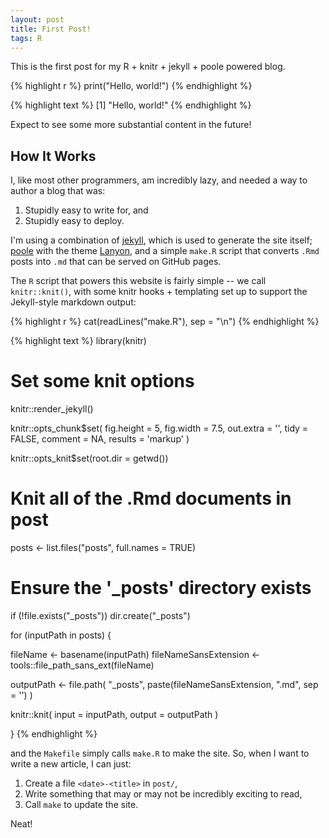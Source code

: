 ```yaml
---
layout: post
title: First Post!
tags: R
---
```


This is the first post for my R + knitr + jekyll + poole powered blog.


{% highlight r %}
print("Hello, world!")
{% endhighlight %}



{% highlight text %}
[1] "Hello, world!"
{% endhighlight %}

Expect to see some more substantial content in the future!

## How It Works

I, like most other programmers, am incredibly lazy, and needed a way to author
a blog that was:

1. Stupidly easy to write for, and
2. Stupidly easy to deploy.

I'm using a combination of [jekyll](http://jekyllrb.com/), which is used to
generate the site itself; [poole](https://github.com/poole/poole) with the theme
[Lanyon](http://lanyon.getpoole.com/), and a simple `make.R` script that converts
`.Rmd` posts into `.md` that can be served on GitHub pages.

The `R` script that powers this website is fairly simple -- we call 
`knitr::knit()`, with some knitr hooks + templating set up to support the
Jekyll-style markdown output:


{% highlight r %}
cat(readLines("make.R"), sep = "\n")
{% endhighlight %}



{% highlight text %}
library(knitr)

# Set some knit options
knitr::render_jekyll()

knitr::opts_chunk$set(
  fig.height = 5,
  fig.width = 7.5,
  out.extra = '',
  tidy = FALSE,
  comment = NA,
  results = 'markup'
)

knitr::opts_knit$set(root.dir = getwd())

# Knit all of the .Rmd documents in post
posts <- list.files("posts", full.names = TRUE)

# Ensure the '_posts' directory exists
if (!file.exists("_posts"))
  dir.create("_posts")

for (inputPath in posts) {

  fileName <- basename(inputPath)
  fileNameSansExtension <- tools::file_path_sans_ext(fileName)

  outputPath <- file.path(
    "_posts",
    paste(fileNameSansExtension, ".md", sep = '')
  )

  knitr::knit(
    input = inputPath,
    output = outputPath
  )

}
{% endhighlight %}

and the `Makefile` simply calls `make.R` to make the site. So, when I want to
write a new article, I can just:

1. Create a file `<date>-<title>` in `post/`,
2. Write something that may or may not be incredibly exciting to read,
3. Call `make` to update the site.

Neat!
